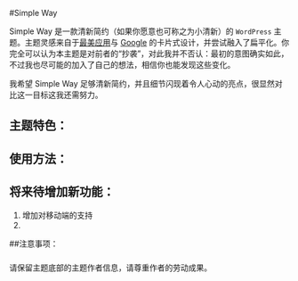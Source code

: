 #Simple Way

Simple Way 是一款清新简约（如果你愿意也可称之为小清新）的 `WordPress` 主题。主题灵感来自于[最美应用](http://zuimeia.com "最美应用")与 [Google](https://google.com) 的卡片式设计，并尝试融入了扁平化。你完全可以认为本主题是对前者的“抄袭”，对此我并不否认：最初的意图确实如此，不过我也尽可能的加入了自己的想法，相信你也能发现这些变化。

我希望 Simple Way 足够清新简约，并且细节闪现着令人心动的亮点，很显然对比这一目标这我还需努力。

## 主题特色：

## 使用方法：

## 将来待增加新功能：
1. 增加对移动端的支持
2. 

##注意事项：
### 

请保留主题底部的主题作者信息，请尊重作者的劳动成果。